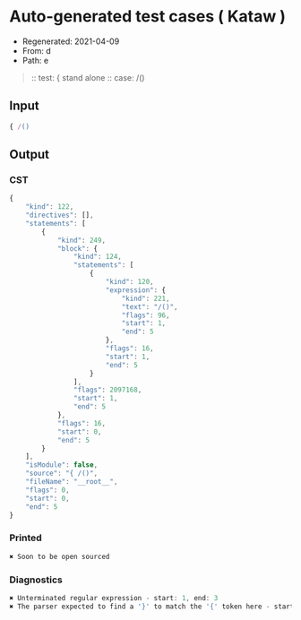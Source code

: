 # Auto-generated test cases ( Kataw )
- Regenerated: 2021-04-09
- From: d
- Path: e
> :: test: { stand alone
> :: case: /()
## Input

`````js
{ /()
`````

## Output
### CST

```javascript
{
    "kind": 122,
    "directives": [],
    "statements": [
        {
            "kind": 249,
            "block": {
                "kind": 124,
                "statements": [
                    {
                        "kind": 120,
                        "expression": {
                            "kind": 221,
                            "text": "/()",
                            "flags": 96,
                            "start": 1,
                            "end": 5
                        },
                        "flags": 16,
                        "start": 1,
                        "end": 5
                    }
                ],
                "flags": 2097168,
                "start": 1,
                "end": 5
            },
            "flags": 16,
            "start": 0,
            "end": 5
        }
    ],
    "isModule": false,
    "source": "{ /()",
    "fileName": "__root__",
    "flags": 0,
    "start": 0,
    "end": 5
}
```

### Printed

```javascript
✖ Soon to be open sourced
```

### Diagnostics

```javascript
✖ Unterminated regular expression - start: 1, end: 3
✖ The parser expected to find a '}' to match the '{' token here - start: 5, end: 5

```

